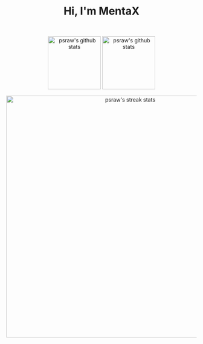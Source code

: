 <h1 align='center' >
  Hi, I'm MentaX
</h1>

<br/>

<p align='center'>
  <img align="center" height="140px" src="https://github-readme-stats.vercel.app/api/top-langs/?username=psraw&layout=compact&theme=react&hide_border=true&bg_color=2E3440&title_color=F85D7F&icon_color=F8D866" alt="psraw's github stats"/>
  </a>
  <a href="https://github.com/psraw/">
  <img align="center" height="140px" src="https://github-readme-stats.vercel.app/api?username=psraw&hide=issues&show_icons=true&include_all_commits=true&count_private=true&theme=react&hide_border=true&bg_color=2E3440&title_color=F85D7F&icon_color=F8D866" alt="psraw's github stats" />
  </a><br/><br/>
  <a href="https://github.com/psraw/">
  <img align="center" width="640px" src="https://github-readme-streak-stats.herokuapp.com/?user=psraw&theme=react&fire=FFF&ring=F85D7F&currStreakLabel=F85D7F&sideNums=F85D7F&currStreakNum=F85D7F&sideLabels=FFF&hide_border=true&background=2E3440" alt="psraw's streak stats"/>
  </a><br/><br/>
</p>
